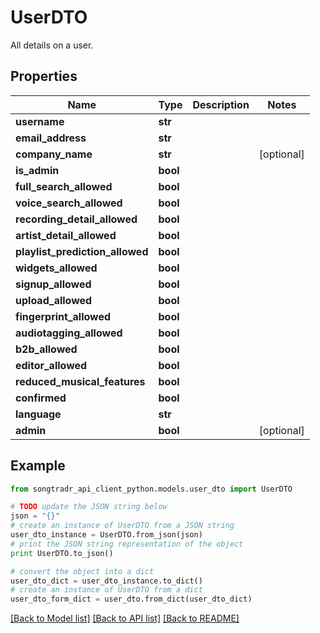 # UserDTO

All details on a user.

## Properties
Name | Type | Description | Notes
------------ | ------------- | ------------- | -------------
**username** | **str** |  | 
**email_address** | **str** |  | 
**company_name** | **str** |  | [optional] 
**is_admin** | **bool** |  | 
**full_search_allowed** | **bool** |  | 
**voice_search_allowed** | **bool** |  | 
**recording_detail_allowed** | **bool** |  | 
**artist_detail_allowed** | **bool** |  | 
**playlist_prediction_allowed** | **bool** |  | 
**widgets_allowed** | **bool** |  | 
**signup_allowed** | **bool** |  | 
**upload_allowed** | **bool** |  | 
**fingerprint_allowed** | **bool** |  | 
**audiotagging_allowed** | **bool** |  | 
**b2b_allowed** | **bool** |  | 
**editor_allowed** | **bool** |  | 
**reduced_musical_features** | **bool** |  | 
**confirmed** | **bool** |  | 
**language** | **str** |  | 
**admin** | **bool** |  | [optional] 

## Example

```python
from songtradr_api_client_python.models.user_dto import UserDTO

# TODO update the JSON string below
json = "{}"
# create an instance of UserDTO from a JSON string
user_dto_instance = UserDTO.from_json(json)
# print the JSON string representation of the object
print UserDTO.to_json()

# convert the object into a dict
user_dto_dict = user_dto_instance.to_dict()
# create an instance of UserDTO from a dict
user_dto_form_dict = user_dto.from_dict(user_dto_dict)
```
[[Back to Model list]](../README.md#documentation-for-models) [[Back to API list]](../README.md#documentation-for-api-endpoints) [[Back to README]](../README.md)



